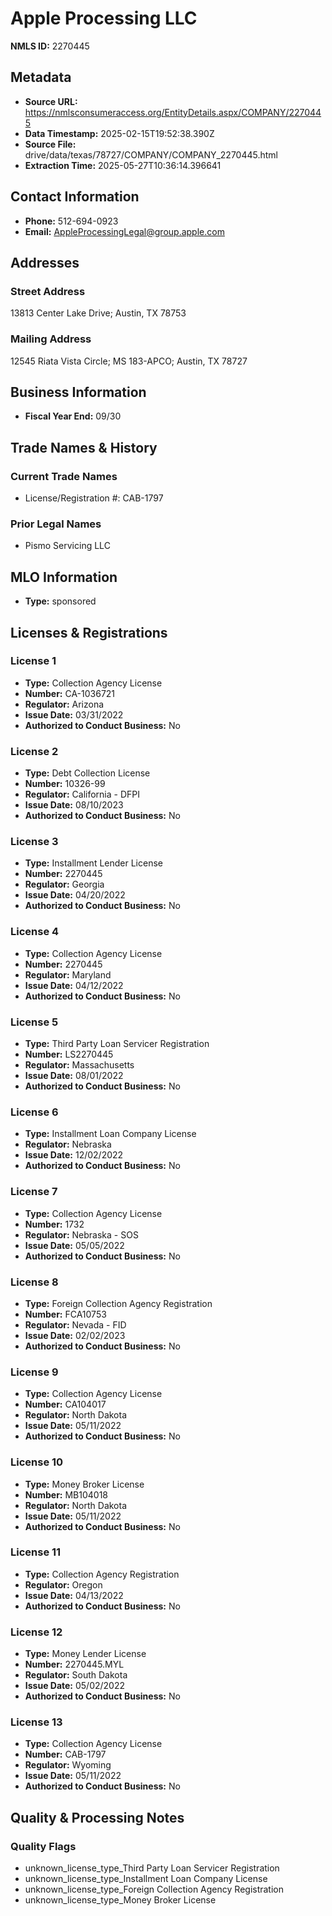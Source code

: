 # Apple Processing LLC

**NMLS ID:** 2270445

## Metadata
- **Source URL:** https://nmlsconsumeraccess.org/EntityDetails.aspx/COMPANY/2270445
- **Data Timestamp:** 2025-02-15T19:52:38.390Z
- **Source File:** drive/data/texas/78727/COMPANY/COMPANY_2270445.html
- **Extraction Time:** 2025-05-27T10:36:14.396641

## Contact Information
- **Phone:** 512-694-0923
- **Email:** AppleProcessingLegal@group.apple.com

## Addresses
### Street Address
13813 Center Lake Drive; Austin, TX 78753

### Mailing Address
12545 Riata Vista Circle; MS 183-APCO; Austin, TX 78727

## Business Information
- **Fiscal Year End:** 09/30

## Trade Names & History
### Current Trade Names
- License/Registration #: CAB-1797

### Prior Legal Names
- Pismo Servicing LLC

## MLO Information
- **Type:** sponsored

## Licenses & Registrations

### License 1
- **Type:** Collection Agency License
- **Number:** CA-1036721
- **Regulator:** Arizona
- **Issue Date:** 03/31/2022
- **Authorized to Conduct Business:** No

### License 2
- **Type:** Debt Collection License
- **Number:** 10326-99
- **Regulator:** California - DFPI
- **Issue Date:** 08/10/2023
- **Authorized to Conduct Business:** No

### License 3
- **Type:** Installment Lender License
- **Number:** 2270445
- **Regulator:** Georgia
- **Issue Date:** 04/20/2022
- **Authorized to Conduct Business:** No

### License 4
- **Type:** Collection Agency License
- **Number:** 2270445
- **Regulator:** Maryland
- **Issue Date:** 04/12/2022
- **Authorized to Conduct Business:** No

### License 5
- **Type:** Third Party Loan Servicer Registration
- **Number:** LS2270445
- **Regulator:** Massachusetts
- **Issue Date:** 08/01/2022
- **Authorized to Conduct Business:** No

### License 6
- **Type:** Installment Loan Company License
- **Regulator:** Nebraska
- **Issue Date:** 12/02/2022
- **Authorized to Conduct Business:** No

### License 7
- **Type:** Collection Agency License
- **Number:** 1732
- **Regulator:** Nebraska - SOS
- **Issue Date:** 05/05/2022
- **Authorized to Conduct Business:** No

### License 8
- **Type:** Foreign Collection Agency Registration
- **Number:** FCA10753
- **Regulator:** Nevada - FID
- **Issue Date:** 02/02/2023
- **Authorized to Conduct Business:** No

### License 9
- **Type:** Collection Agency License
- **Number:** CA104017
- **Regulator:** North Dakota
- **Issue Date:** 05/11/2022
- **Authorized to Conduct Business:** No

### License 10
- **Type:** Money Broker License
- **Number:** MB104018
- **Regulator:** North Dakota
- **Issue Date:** 05/11/2022
- **Authorized to Conduct Business:** No

### License 11
- **Type:** Collection Agency Registration
- **Regulator:** Oregon
- **Issue Date:** 04/13/2022
- **Authorized to Conduct Business:** No

### License 12
- **Type:** Money Lender License
- **Number:** 2270445.MYL
- **Regulator:** South Dakota
- **Issue Date:** 05/02/2022
- **Authorized to Conduct Business:** No

### License 13
- **Type:** Collection Agency License
- **Number:** CAB-1797
- **Regulator:** Wyoming
- **Issue Date:** 05/11/2022
- **Authorized to Conduct Business:** No

## Quality & Processing Notes
### Quality Flags
- unknown_license_type_Third Party Loan Servicer Registration
- unknown_license_type_Installment Loan Company License
- unknown_license_type_Foreign Collection Agency Registration
- unknown_license_type_Money Broker License
